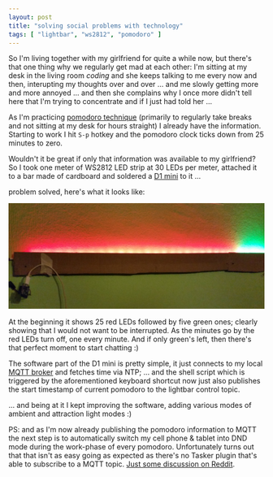 ```yaml
---
layout: post
title: "solving social problems with technology"
tags: [ "lightbar", "ws2812", "pomodoro" ]
---
```

So I'm living together with my girlfriend for quite a while now, but there's
that one thing why we regularly get mad at each other: I'm sitting at my desk
in the living room *coding* and she keeps talking to me every now and then,
interupting my thoughts over and over ... and me slowly getting more and more
annoyed ... and then she complains why I once more didn't tell here that I'm
trying to concentrate and if I just had told her ...

As I'm practicing [pomodoro technique](https://en.wikipedia.org/wiki/Pomodoro_Technique)
(primarily to regularly take breaks and not sitting at my desk for hours
straight) I already have the information.  Starting to work I hit `S-p` hotkey and
the pomodoro clock ticks down from 25 minutes to zero.

Wouldn't it be great if only that information was available to my girlfriend?
So I took one meter of WS2812 LED strip at 30 LEDs per meter, attached it to
a bar made of cardboard and soldered a [D1 mini](https://www.wemos.cc/product/d1-mini.html) to it ...

problem solved, here's what it looks like:

![photo of the lightbar in pomodoro mode](/assets/images/pomodorobar.jpg)

At the beginning it shows 25 red LEDs followed by five green ones; clearly
showing that I would not want to be interrupted.  As the minutes go by the
red LEDs turn off, one every minute.  And if only green's left, then there's
that perfect moment to start chatting :)

The software part of the D1 mini is pretty simple, it just connects to my
local [MQTT broker](https://mosquitto.org/) and fetches time via NTP; ... and
the shell script which is triggered by the aforementioned keyboard shortcut now
just also publishes the start timestamp of current pomodoro to the lightbar
control topic.

... and being at it I kept improving the software, adding various modes
of ambient and attraction light modes :)

PS: and as I'm now already publishing the pomodoro information to MQTT
the next step is to automatically switch my cell phone & tablet into
DND mode during the work-phase of every pomodoro.  Unfortunately turns
out that that isn't as easy going as expected as there's no Tasker plugin
that's able to subscribe to a MQTT topic.
[Just some discussion on Reddit](https://www.reddit.com/r/tasker/comments/53qubt/mqtt_subscriber_plugin/).
